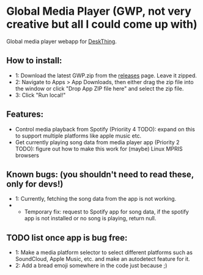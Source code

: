 # Global Media Player (GWP, not very creative but all I could come up with)

Global media player webapp for <a href="https://github.com/ItsRiprod/DeskThing">DeskThing</a>. 

## How to install:
- 1: Download the latest GWP.zip from the <a href="https://github.com/RandomDebugGuy/DeskThing-GMP.git">releases</a> page. Leave it zipped.
- 2: Navigate to Apps > App Downloads, then either drag the zip file into the window or click "Drop App ZIP file here" and select the zip file.
- 3: Click "Run local!"

## Features: 
- Control media playback from Spotify (Prioriity 4 TODO): expand on this to support multiple platforms like apple music etc.
- Get currently playing song data from media player app (Priority 2 TODO): figure out how to make this work for (maybe) Linux MPRIS browsers

## Known bugs: (you shouldn't need to read these, only for devs!)
- 1: Currently, fetching the song data from the app is not working.
- - Temporary fix: request to Spotify app for song data, if the spotify app is not installed or no song is playing, return null.

## TODO list once app is bug free:
- 1: Make a media platform selector to select different platforms such as SoundCloud, Apple Music, etc. and make an autodetect feature for it.
- 2: Add a bread emoji somewhere in the code just because ;) 